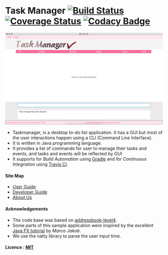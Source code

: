 # Task Manager [![Build Status](https://travis-ci.org/CS2103AUG2016-T17-C3/main.svg?branch=master)](https://travis-ci.org/CS2103AUG2016-T17-C3/main) [![Coverage Status](https://coveralls.io/repos/github/CS2103AUG2016-T17-C3/main/badge.svg?branch=master)](https://coveralls.io/github/CS2103AUG2016-T17-C3/main?branch=master) [![Codacy Badge](https://api.codacy.com/project/badge/Grade/57133b52a64f4e8d8528e6a088b8f681)](https://www.codacy.com/app/e0012616/main?utm_source=github.com&amp;utm_medium=referral&amp;utm_content=CS2103AUG2016-T17-C3/main&amp;utm_campaign=Badge_Grade)

<img src="docs/images/GUI.jpg" width="600"><br>

* Taskmanager, is a desktop to-do list application. It has a GUI but most of the user interactions happen using a CLI (Command Line Interface).
* It is written in Java programming language. 
* It provides a list of commands for user to manage their tasks and events, and tasks and events will be reflected by GUI
* It supports for *Build Automation* using [Gradle](https://gradle.org/) and for *Continuous Integration* using [Travis CI](https://travis-ci.org/).
  
#### Site Map
* [User Guide](docs/UserGuide.md) 
* [Developer Guide](docs/DeveloperGuide.md) 
* [About Us](docs/AboutUs.md)


#### Acknowledgements
* The code base was based on [addressbook-level4](https://github.com/se-edu/addressbook-level4). 
* Some parts of this sample application were inspired by the excellent 
  [Java FX tutorial](http://code.makery.ch/library/javafx-8-tutorial/) by *Marco Jakob*. 
* We use the natty library to parse the user input time.

#### Licence : [MIT](LICENSE)
